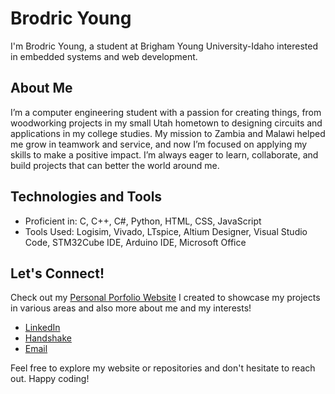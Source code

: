 # Brodric Young

I'm Brodric Young, a student at Brigham Young University-Idaho interested in embedded systems and web development.

## About Me

I’m a computer engineering student with a passion for creating things, from woodworking projects in my small Utah hometown to designing circuits and applications in my college studies. My mission to Zambia and Malawi helped me grow in teamwork and service, and now I’m focused on applying my skills to make a positive impact. I’m always eager to learn, collaborate, and build projects that can better the world around me.

## Technologies and Tools

- Proficient in: C, C++, C#, Python, HTML, CSS, JavaScript
- Tools Used: Logisim, Vivado, LTspice, Altium Designer, Visual Studio Code, STM32Cube IDE, Arduino IDE, Microsoft Office

## Let's Connect!

Check out my [Personal Porfolio Website]() I created to showcase my projects in various areas and also more about me and my interests!
- [LinkedIn](https://www.linkedin.com/in/brodric-young/)
- [Handshake](https://byui.joinhandshake.com/profiles/r3njur)
- [Email](mailto:youngbrodric10@gmail.com)

Feel free to explore my website or repositories and don't hesitate to reach out. Happy coding! 
